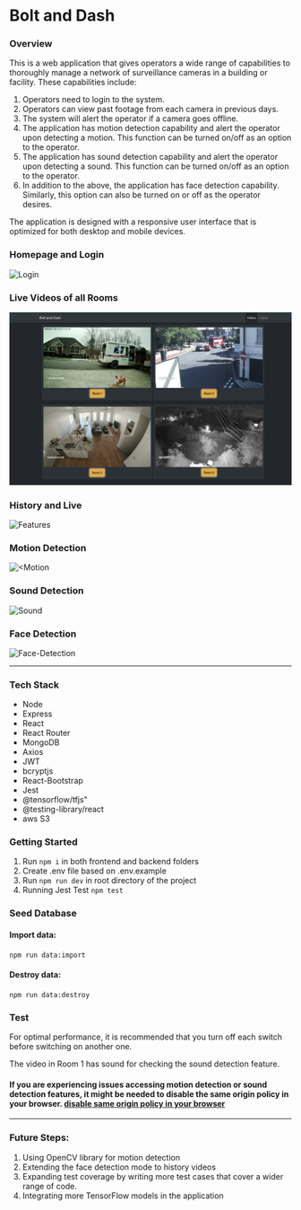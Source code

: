 # Bolt and Dash

### Overview
This is a web application that gives operators a wide range of capabilities to thoroughly manage a
network of surveillance cameras in a building or facility. These capabilities include:
1. Operators need to login to the system.
2. Operators can view past footage from each camera in previous days.
3. The system will alert the operator if a camera goes offline.
4. The application has motion detection capability and alert the operator upon detecting a motion.
This function can be turned on/off as an option to the operator.
5. The application has sound detection capability and alert the operator upon detecting a sound.
This function can be turned on/off as an option to the operator.
6. In addition to the above, the application has face detection capability. Similarly, this option can
also be turned on or off as the operator desires.

The application is designed with a responsive user interface that is optimized for both desktop and mobile devices.

### Homepage and Login
![Login](/docs/login.gif)

### Live Videos of all Rooms
![Rooms](/docs/all-rooms-01.png)

### History and Live
![Features](/docs/History-live.gif)

### Motion Detection 
![<Motion](/docs/motion-detection.gif)

### Sound Detection
![Sound](/docs/sound-detection.gif)

### Face Detection
![Face-Detection](/docs/face-detection.gif)

---

### Tech Stack
- Node
- Express
- React
- React Router
- MongoDB
- Axios
- JWT
- bcryptjs
- React-Bootstrap
- Jest
- @tensorflow/tfjs"
- @testing-library/react
- aws S3


### Getting Started
1. Run `npm i` in both frontend and backend folders
2. Create .env file based on .env.example
3. Run  `npm run dev` in root directory of the project
4. Running Jest Test  `npm test`


### Seed Database

#### Import data:
```
npm run data:import
```

#### Destroy data:
```
npm run data:destroy
```

### Test 

For optimal performance, it is recommended that you turn off each switch before switching on another one.

The video in Room 1 has sound for checking the sound detection feature.

#### If you are experiencing issues accessing motion detection or sound detection features, it might be needed to disable the same origin policy in your browser. [disable same origin policy in your browser ](https://stackoverflow.com/questions/3102819/disable-same-origin-policy-in-chrome)

---
### Future Steps:
1.	Using OpenCV library for motion detection
2.	Extending the face detection mode to history videos
3.	Expanding test coverage by writing more test cases that cover a wider range of code.
4.	Integrating more TensorFlow models in the application



